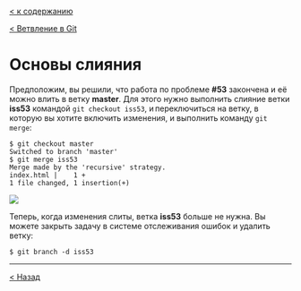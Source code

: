 [< к содержанию](./readme.md)

[< Ветвление в Git](./branching.md)
# Основы слияния
Предположим, вы решили, что работа по проблеме **#53** закончена и её можно влить в ветку **master**. Для этого нужно выполнить слияние ветки **iss53** командой `git checkout iss53`, и переключиться на ветку, в которую вы хотите включить изменения, и выполнить команду `git merge`:

```
$ git checkout master
Switched to branch 'master'
$ git merge iss53
Merge made by the 'recursive' strategy.
index.html |    1 +
1 file changed, 1 insertion(+)
```
![](https://git-scm.com/book/en/v2/images/basic-branching-6.png)

Теперь, когда изменения слиты, ветка **iss53** больше не нужна. Вы можете закрыть задачу в системе отслеживания ошибок и удалить ветку:
```
$ git branch -d iss53
```
---
[< Назад](./branching1.md)